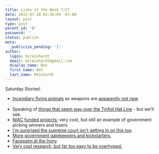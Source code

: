 ```yaml
---
title: Links of the Week 7/27
date: 2013-07-28 02:36:09 -07:00
layout: post
type: post
parent_id: '0'
password: ''
status: publish
meta:
  _publicize_pending: '1'
author:
  login: bzreinhardt
  email: bzreinhardt@gmail.com
  display_name: Ben
  first_name: Ben
  last_name: Reinhardt
---
```


<p>Saturday Stories!</p>
<ul>
<li><a href="https://en.wikipedia.org/wiki/Bat_bomb" target="_blank">Incendiary flying animals</a> as weapons are <a href="http://askthepast.blogspot.com/2013/07/how-to-make-bird-missiles-13th-century.html" target="_blank">apparently not new</a><br /> </li>
<li>Speaking of <a href="http://www.space.com/22064-elon-musk-hyperloop-travel-technology.html" target="_blank">things that seem way over the Tinfoil Hat Line</a> - but we'll see.
</li>
<li><a href="http://www.nasa.gov/content/nasa-niac-2013-phase-i-selections/#.UfA_42TEpds" target="_blank">NIAC funded projects:</a> very cool, but still an example of government picking winners and losers
</li>
<li><a href="http://www.spacepolitics.com/2013/07/23/house-and-senate-nasa-fy14-appropriations-comparison" target="_blank">I'm surprised the supreme court isn't getting in on this too</a>
</li>
<li><a href="http://www.rockethub.com/projects/24539-teachers-in-space-fly-student-experiment-mission-to-iss-2014" target="_blank">More government gatekeepers and kickstarters </a>
</li>
<li><a href="http://news.sciencemag.org/2013/07/space-vikings-spark-nasa-inquiry" target="_blank">Facepalm at the Irony</a>
</li>
<li><a href="http://www.nytimes.com/2013/07/23/science/faster-than-the-speed-of-light.html" target="_blank">Very cool research, but far too easy to be overhyped.</a>
</li>
</ul>
